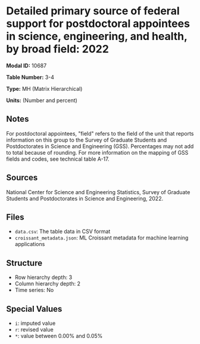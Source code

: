 # Detailed primary source of federal support for postdoctoral appointees in science, engineering, and health, by broad field: 2022

**Modal ID:** 10687

**Table Number:** 3-4

**Type:** MH (Matrix Hierarchical)

**Units:** (Number and percent)

## Notes

For postdoctoral appointees, "field" refers to the field of the unit that reports information on this group to the Survey of Graduate Students and Postdoctorates in Science and Engineering (GSS). Percentages may not add to total because of rounding. For more information on the mapping of GSS fields and codes, see technical table A-17.

## Sources

National Center for Science and Engineering Statistics, Survey of Graduate Students and Postdoctorates in Science and Engineering, 2022.

## Files

- `data.csv`: The table data in CSV format
- `croissant_metadata.json`: ML Croissant metadata for machine learning applications

## Structure

- Row hierarchy depth: 3
- Column hierarchy depth: 2
- Time series: No

## Special Values

- `i`: imputed value
- `r`: revised value
- `*`: value between 0.00% and 0.05%
